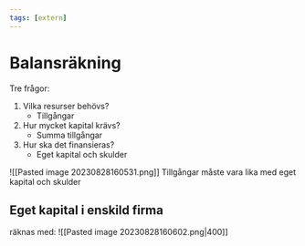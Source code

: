 ```yaml
---
tags: [extern]
---
```

# Balansräkning
Tre frågor:
1. Vilka resurser behövs? 
   - Tillgångar
2. Hur mycket kapital krävs?
   - Summa tillgångar
3. Hur ska det finansieras?
   - Eget kapital och skulder

![[Pasted image 20230828160531.png]]
Tillgångar måste vara lika med eget kapital och skulder

## Eget kapital i enskild firma
räknas med:
![[Pasted image 20230828160602.png|400]]

